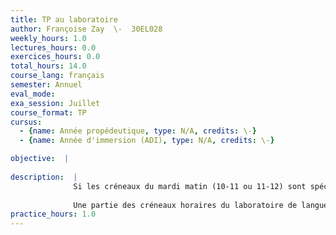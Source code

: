 ```yaml
---
title: TP au laboratoire
author: Françoise Zay  \-  30EL028
weekly_hours: 1.0
lectures_hours: 0.0
exercices_hours: 0.0
total_hours: 14.0
course_lang: français
semester: Annuel
eval_mode: 
exa_session: Juillet
course_format: TP
cursus:
  - {name: Année propédeutique, type: N/A, credits: \-}
  - {name: Année d'immersion (ADI), type: N/A, credits: \-}

objective:  |
            
description:  |
              Si les créneaux du mardi matin (10-11 ou 11-12) sont spécifiquement orientés vers lusage des outils grammaticaux, alors que celui du mardi après-midi (13-14) cible plutôt des exercices de prononciation, loffre du laboratoire de langue permet à chaque étudiant-e de travailler librement et en autonomie les aspects quil/elle souhaite approfondir. Il ny a ni évaluation ni crédits spécifiquement liés à ces travaux pratiques.
              
              Une partie des créneaux horaires du laboratoire de langues est ouverte à dautres filières que lAP : pour des raisons dorganisation, les étudiant es sont invité es à suivre au minimum les premières séances du semestre (mardi 29 septembre et mardi 6 octobre, dans les créneaux proposés par F. Zay et R. Isely), pour prendre connaissance des possibilités de travail en laboratoire et déterminer leur programme personnel pour le semestre dautomne. Ce programme peut être modifié en cours dannée.
practice_hours: 1.0
---
```

